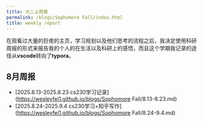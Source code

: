 ```yaml
---
title: 大二上周报
permalink: /blogs/Sophomore Fall/index.html
title: weekly report
---
```


在观看过大量的巨佬的主页，学习规划以及他们思考的流程之后，我决定使用科研周报的形式来报告我的个人的在生活以及科研上的感悟，而且这个学期我记录的途径从**vscode**转向了**typora**。

## 8月周报

- [2025.8.13-2025.8.23 cs230学习记录](https://wesleyfei1.github.io/blogs/Sophomore Fall/8.13-8.23.md)
- [2025.8.24-2025.9.4 cs230学习+知乎写作](https://wesleyfei1.github.io/blogs/Sophomore Fall/8.24-9.4.md)